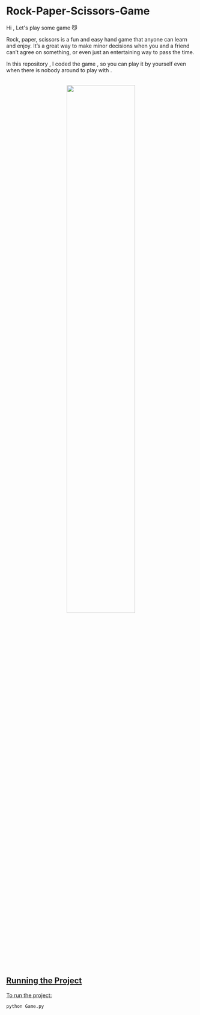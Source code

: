 # Rock-Paper-Scissors-Game
Hi , Let's play some game 😼

Rock, paper, scissors is a fun and easy hand game that anyone can learn and enjoy. It’s a great way to make minor decisions when you and a friend can’t agree on something, or even just an entertaining way to pass the time. 

In this repository , I coded the game , so you can play it by yourself even when there is nobody around to play with .



<div align="center">
  <br>
  <a rel="nofollow" href="https://thisiszahrasadeghi.github.io/git/">
    <img width="60%" src="https://github.com/thisiszahrasadeghi/Rock-Paper-Scissors-Game/assets/170200995/dd1998c8-7c49-4eec-8b1c-c49c288de1ab")

  </a>
</div>


## Running the Project
To run the project:

```python
python Game.py
```
